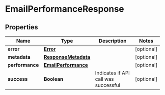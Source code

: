 
# EmailPerformanceResponse

## Properties
Name | Type | Description | Notes
------------ | ------------- | ------------- | -------------
**error** | [**Error**](Error.md) |  |  [optional]
**metadata** | [**ResponseMetadata**](ResponseMetadata.md) |  |  [optional]
**performance** | [**EmailPerformance**](EmailPerformance.md) |  |  [optional]
**success** | **Boolean** | Indicates if API call was successful |  [optional]



